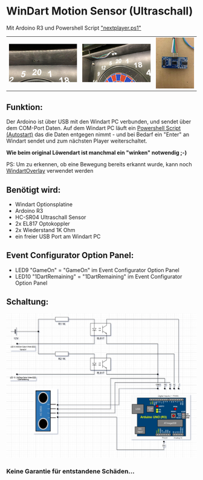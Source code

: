 # WinDart Motion Sensor (Ultraschall)

Mit Ardoino R3 und Powershell Script ["nextplayer.ps1"](https://github.com/bawe/WindartOverlay/blob/master/nextplayer.ps1)

|  |  |  |
| ------ | ------ | ------ |
| ![HC-SR04](/HC-SR04.jpg "HC-SR04") | ![Test des HC-SR04](/HC-SR04-test.jpg "Test des HC-SR04") | ![Anschluss](/HC-SR04-Kabel.jpg "Anschluss") |

## Funktion:
Der Ardoino ist über USB mit den Windart PC verbunden, und sendet über dem COM-Port Daten.
Auf dem Windart PC läuft ein [Powershell Script (Autostart)](https://github.com/bawe/WindartOverlay/blob/master/nextplayer.ps1) das die Daten entgegen nimmt - und bei Bedarf ein "Enter" an Windart sendet und zum nächsten Player weiterschaltet.



**Wie beim original Löwendart ist manchmal ein "winken" notwendig ;-)**

PS: Um zu erkennen, ob eine Bewegung bereits erkannt wurde, kann noch [WindartOverlay](https://github.com/bawe/WindartOverlay) verwendet werden


## Benötigt wird:
 - Windart Optionsplatine
 - Ardoino R3
 - HC-SR04 Ultraschall Sensor
 - 2x EL817 Optokoppler
 - 2x Wiederstand 1K Ohm
 - ein freier USB Port am Windart PC


## Event Configurator Option Panel:
 - LED9 "GameOn"  = "GameOn" im Event Configurator Option Panel
 - LED10 "1DartRemaining" = "1DartRemaining" im Event Configurator Option Panel


## Schaltung:
![Schaltung](/Schaltung.png "Schaltung")

### Keine Garantie für entstandene Schäden...
